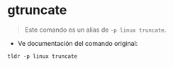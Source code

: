 # gtruncate

> Este comando es un alias de `-p linux truncate`.

- Ve documentación del comando original:

`tldr -p linux truncate`
